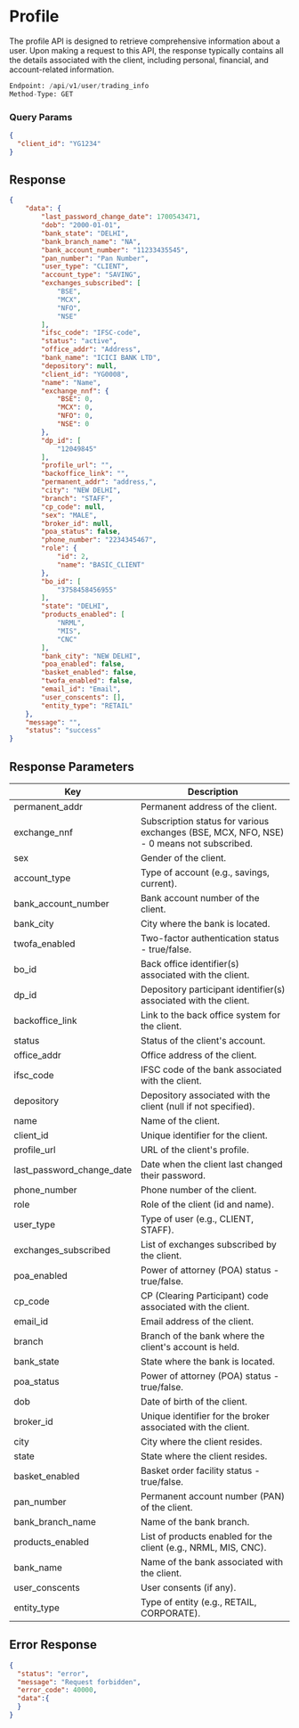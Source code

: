 # Profile
The profile API is designed to retrieve comprehensive information about a user. Upon making a request to this API, the response typically contains all the details associated with the client, including personal, financial, and account-related information.

```python 
Endpoint: /api/v1/user/trading_info
Method-Type: GET
```

### Query Params
```json
{ 
  "client_id": "YG1234"
}
```

## Response 
```json
{
    "data": {
        "last_password_change_date": 1700543471,
        "dob": "2000-01-01",
        "bank_state": "DELHI",
        "bank_branch_name": "NA",
        "bank_account_number": "11233435545",
        "pan_number": "Pan Number",
        "user_type": "CLIENT",
        "account_type": "SAVING",
        "exchanges_subscribed": [
            "BSE",
            "MCX",
            "NFO",
            "NSE"
        ],
        "ifsc_code": "IFSC-code",
        "status": "active",
        "office_addr": "Address",
        "bank_name": "ICICI BANK LTD",
        "depository": null,
        "client_id": "YG0008",
        "name": "Name",
        "exchange_nnf": {
            "BSE": 0,
            "MCX": 0,
            "NFO": 0,
            "NSE": 0
        },
        "dp_id": [
            "12049845"
        ],
        "profile_url": "",
        "backoffice_link": "",
        "permanent_addr": "address,",
        "city": "NEW DELHI",
        "branch": "STAFF",
        "cp_code": null,
        "sex": "MALE",
        "broker_id": null,
        "poa_status": false,
        "phone_number": "2234345467",
        "role": {
            "id": 2,
            "name": "BASIC_CLIENT"
        },
        "bo_id": [
            "3758458456955"
        ],
        "state": "DELHI",
        "products_enabled": [
            "NRML",
            "MIS",
            "CNC"
        ],
        "bank_city": "NEW DELHI",
        "poa_enabled": false,
        "basket_enabled": false,
        "twofa_enabled": false,
        "email_id": "Email",
        "user_conscents": [],
        "entity_type": "RETAIL"
    },
    "message": "",
    "status": "success"
}
```

## Response Parameters
| Key                     | Description                                                                                                                |
|-------------------------|----------------------------------------------------------------------------------------------------------------------------|
| permanent_addr          | Permanent address of the client.                                                                                           |
| exchange_nnf            | Subscription status for various exchanges (BSE, MCX, NFO, NSE) - 0 means not subscribed.                                    |
| sex                     | Gender of the client.                                                                                                      |
| account_type            | Type of account (e.g., savings, current).                                                                                  |
| bank_account_number     | Bank account number of the client.                                                                                         |
| bank_city               | City where the bank is located.                                                                                            |
| twofa_enabled           | Two-factor authentication status - true/false.                                                                             |
| bo_id                   | Back office identifier(s) associated with the client.                                                                      |
| dp_id                   | Depository participant identifier(s) associated with the client.                                                            |
| backoffice_link         | Link to the back office system for the client.                                                                             |
| status                  | Status of the client's account.                                                                                            |
| office_addr             | Office address of the client.                                                                                              |
| ifsc_code               | IFSC code of the bank associated with the client.                                                                          |
| depository              | Depository associated with the client (null if not specified).                                                             |
| name                    | Name of the client.                                                                                                        |
| client_id               | Unique identifier for the client.                                                                                          |
| profile_url             | URL of the client's profile.                                                                                               |
| last_password_change_date | Date when the client last changed their password.                                                                         |
| phone_number            | Phone number of the client.                                                                                                |
| role                    | Role of the client (id and name).                                                                                          |
| user_type               | Type of user (e.g., CLIENT, STAFF).                                                                                       |
| exchanges_subscribed    | List of exchanges subscribed by the client.                                                                                |
| poa_enabled             | Power of attorney (POA) status - true/false.                                                                               |
| cp_code                 | CP (Clearing Participant) code associated with the client.                                                                 |
| email_id                | Email address of the client.                                                                                               |
| branch                  | Branch of the bank where the client's account is held.                                                                     |
| bank_state              | State where the bank is located.                                                                                           |
| poa_status              | Power of attorney (POA) status - true/false.                                                                               |
| dob                     | Date of birth of the client.                                                                                               |
| broker_id               | Unique identifier for the broker associated with the client.                                                                |
| city                    | City where the client resides.                                                                                             |
| state                   | State where the client resides.                                                                                            |
| basket_enabled          | Basket order facility status - true/false.                                                                                 |
| pan_number              | Permanent account number (PAN) of the client.                                                                              |
| bank_branch_name        | Name of the bank branch.                                                                                                   |
| products_enabled        | List of products enabled for the client (e.g., NRML, MIS, CNC).                                                            |
| bank_name               | Name of the bank associated with the client.                                                                               |
| user_conscents          | User consents (if any).                                                                                                    |
| entity_type             | Type of entity (e.g., RETAIL, CORPORATE).                                                                                  |


## Error Response
```json
{
  "status": "error",
  "message": "Request forbidden",
  "error_code": 40000,
  "data":{
  }
}
```